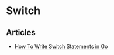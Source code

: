 # Switch

## Articles
- [How To Write Switch Statements in Go](https://www.digitalocean.com/community/tutorials/how-to-write-switch-statements-in-go)